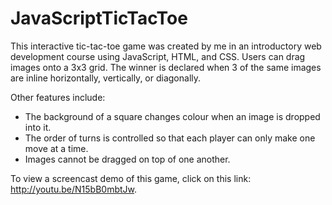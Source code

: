 JavaScriptTicTacToe
===================

This interactive tic-tac-toe game was created by me in an introductory web development course using JavaScript, HTML, and CSS. Users can drag images onto a 3x3 grid. The winner is declared when 3 of the same images are inline horizontally, vertically, or diagonally.

Other features include:

* The background of a square changes colour when an image is dropped into it.
* The order of turns is controlled so that each player can only make one move at a time.
* Images cannot be dragged on top of one another.

To view a screencast demo of this game, click on this link: http://youtu.be/N15bB0mbtJw.
